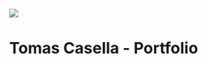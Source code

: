 ![](https://user-images.githubusercontent.com/38376671/38975032-88cf5a5a-43ac-11e8-8798-7dfd50819762.jpg)
# Tomas Casella - Portfolio
